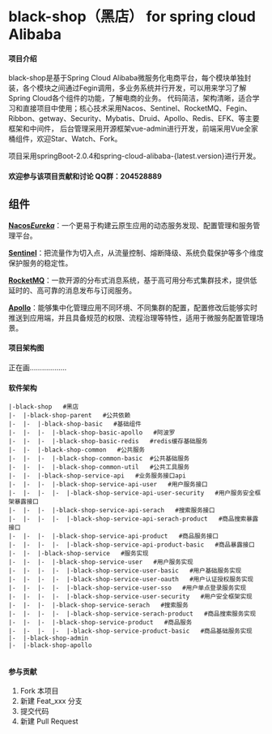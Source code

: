 # black-shop（黑店） for spring cloud Alibaba

#### 项目介绍
black-shop是基于Spring Cloud Alibaba微服务化电商平台，每个模块单独封装，各个模块之间通过Fegin调用，多业务系统并行开发，可以用来学习了解Spring Cloud各个组件的功能，了解电商的业务。 代码简洁，架构清晰，适合学习和直接项目中使用；核心技术采用Nacos、Sentinel、RocketMQ、Fegin、Ribbon、getway、Security、Mybatis、Druid、Apollo、Redis、EFK、等主要框架和中间件， 后台管理采用开源框架vue-admin进行开发，前端采用Vue全家桶组件，欢迎Star、Watch、Fork。

项目采用springBoot-2.0.4和spring-cloud-alibaba-{latest.version}进行开发。

#### 欢迎参与该项目贡献和讨论  QQ群：204528889
## 组件



**[Nacos***Eureka***](https://github.com/alibaba/Nacos)**：一个更易于构建云原生应用的动态服务发现、配置管理和服务管理平台。

**[Sentinel](https://github.com/alibaba/Sentinel)**：把流量作为切入点，从流量控制、熔断降级、系统负载保护等多个维度保护服务的稳定性。

**[RocketMQ](https://rocketmq.apache.org/)**：一款开源的分布式消息系统，基于高可用分布式集群技术，提供低延时的、高可靠的消息发布与订阅服务。

**[Apollo](https://github.com/ctripcorp/apollo)**：能够集中化管理应用不同环境、不同集群的配置，配置修改后能够实时推送到应用端，并且具备规范的权限、流程治理等特性，适用于微服务配置管理场景。


#### 项目架构图
正在画………………

#### 软件架构

```
|-black-shop   #黑店
|-  |-black-shop-parent   #公共依赖  
|-  |-  |-black-shop-basic   #基础组件
|-  |-  |-  |-black-shop-basic-apollo   #阿波罗
|-  |-  |-  |-black-shop-basic-redis   #redis缓存基础服务
|-  |-  |-black-shop-common   #公共服务
|-  |-  |-  |-black-shop-common-basic  #公共基础服务
|-  |-  |-  |-black-shop-common-util   #公共工具服务   
|-  |-  |-black-shop-service-api   #业务服务接口api
|-  |-  |-  |-black-shop-service-api-user   #用户服务接口
|-  |-  |-  |-  |-black-shop-service-api-user-security   #用户服务安全框架暴露接口
|-  |-  |-  |-black-shop-service-api-serach   #搜索服务接口
|-  |-  |-  |-  |-black-shop-service-api-serach-product   #商品搜索暴露接口
|-  |-  |-  |-black-shop-service-api-product   #商品服务接口
|-  |-  |-  |-  |-black-shop-service-api-product-basic   #商品暴露接口
|-  |-  |-black-shop-service   #服务实现
|-  |-  |-  |-black-shop-service-user   #用户服务实现
|-  |-  |-  |-  |-black-shop-service-user-basic   #用户基础服务实现
|-  |-  |-  |-  |-black-shop-service-user-oauth   #用户认证授权服务实现
|-  |-  |-  |-  |-black-shop-service-user-sso   #用户单点登录服务实现
|-  |-  |-  |-  |-black-shop-service-user-security   #用户安全框架实现
|-  |-  |-  |-black-shop-service-serach   #搜索服务
|-  |-  |-  |-  |-black-shop-service-serach-product   #商品搜索服务实现
|-  |-  |-  |-black-shop-service-product   #商品服务
|-  |-  |-  |-  |-black-shop-service-product-basic   #商品基础服务实现
|-  |-black-shop-admin
|-  |-black-shop-apollo


```

#### 参与贡献

1. Fork 本项目
2. 新建 Feat_xxx 分支
3. 提交代码
4. 新建 Pull Request
